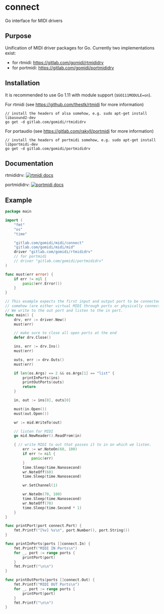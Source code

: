 # connect
Go interface for MIDI drivers


## Purpose

Unification of MIDI driver packages for Go. Currently two implementations exist: 
- for rtmidi: https://gitlab.com/gomidi/rtmididrv
- for portmidi: https://gitlab.com/gomidi/portmididrv

## Installation

It is recommended to use Go 1.11 with module support (`$GO111MODULE=on`).

For rtmidi (see https://github.com/thestk/rtmidi for more information)

```
// install the headers of alsa somehow, e.g. sudo apt-get install libasound2-dev
go get -d gitlab.com/gomidi/rtmididrv
```

For portaudio (see https://gitlab.com/rakyll/portmidi for more information)

```
// install the headers of portmidi somehow, e.g. sudo apt-get install libportmidi-dev
go get -d gitlab.com/gomidi/portmididrv
```

## Documentation

rtmididrv: [![rtmidi docs](http://godoc.org/gitlab.com/gomidi/rtmididrv?status.png)](http://godoc.org/gitlab.com/gomidi/rtmididrv)

portmididrv: [![portmidi docs](http://godoc.org/gitlab.com/gomidi/portmididrv?status.png)](http://godoc.org/gitlab.com/gomidi/portmididrv)

## Example

```go
package main

import (
	"fmt"
	"os"
	"time"

	"gitlab.com/gomidi/midi/connect"
	"gitlab.com/gomidi/midi/mid"
	driver "gitlab.com/gomidi/rtmididrv"
	// for portmidi
	// driver "gitlab.com/gomidi/portmididrv" 
)

func must(err error) {
	if err != nil {
		panic(err.Error())
	}
}

// This example expects the first input and output port to be connected
// somehow (are either virtual MIDI through ports or physically connected).
// We write to the out port and listen to the in port.
func main() {
	drv, err := driver.New()
	must(err)

	// make sure to close all open ports at the end
	defer drv.Close()

	ins, err := drv.Ins()
	must(err)

	outs, err := drv.Outs()
	must(err)

	if len(os.Args) == 2 && os.Args[1] == "list" {
		printInPorts(ins)
		printOutPorts(outs)
		return
	}

	in, out := ins[0], outs[0]

	must(in.Open())
	must(out.Open())

	wr := mid.WriteTo(out)

	// listen for MIDI
	go mid.NewReader().ReadFrom(in)

	{ // write MIDI to out that passes it to in on which we listen.
		err := wr.NoteOn(60, 100)
		if err != nil {
			panic(err)
		}
		time.Sleep(time.Nanosecond)
		wr.NoteOff(60)
		time.Sleep(time.Nanosecond)

		wr.SetChannel(1)

		wr.NoteOn(70, 100)
		time.Sleep(time.Nanosecond)
		wr.NoteOff(70)
		time.Sleep(time.Second * 1)
	}
}

func printPort(port connect.Port) {
	fmt.Printf("[%v] %s\n", port.Number(), port.String())
}

func printInPorts(ports []connect.In) {
	fmt.Printf("MIDI IN Ports\n")
	for _, port := range ports {
		printPort(port)
	}
	fmt.Printf("\n\n")
}

func printOutPorts(ports []connect.Out) {
	fmt.Printf("MIDI OUT Ports\n")
	for _, port := range ports {
		printPort(port)
	}
	fmt.Printf("\n\n")
}

```
